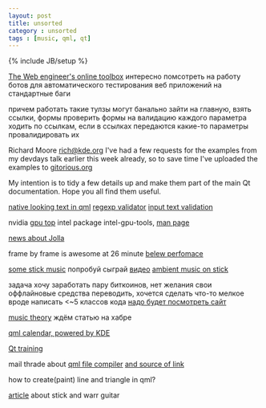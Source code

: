 ```yaml
---
layout: post
title: unsorted
category : unsorted
tags : [music, qml, qt]
---
```

{% include JB/setup %}

[The Web engineer\'s online toolbox](http://ivanzuzak.info/2012/11/18/the-web-engineers-online-toolbox.html)
интересно помсотреть на работу ботов для автоматического тестирования веб приложений на стандартные баги

причем работать такие тулзы могут банально
зайти на главную, взять ссылки, формы
проверить формы на валидацию каждого параметра
ходить по ссылкам, если в ссылках передаются какие-то параметры провалидировать их



Richard Moore rich@kde.org
I've had a few requests for the examples from my devdays talk earlier
this week already, so to save time I've uploaded the examples to
[gitorious.org](https://gitorious.org/qt-examples/qt-examples/trees/master/ssl-examples)

My intention is to tidy a few details up and make them part of the
main Qt documentation. Hope you all find them useful.

[native looking text in qml](http://blog.qt.digia.com/blog/2012/08/08/native-looking-text-in-qml-2/)
[regexp validator](http://doc.qt.digia.com/qt/texthandling.html)
[input text validation](http://www.developer.nokia.com/Community/Wiki/Login_Dialog_with_validated_email_input_in_Qt_Quick)

nvidia [gpu top](http://www.matrix44.net/blog/?p=876)
intel package intel-gpu-tools, [man page](http://manpages.ubuntu.com/manpages/lucid/man1/intel_gpu_top.1.html)

[news about Jolla](http://habrahabr.ru/post/159293/)

frame by frame is awesome at 26 minute
[belew perfomace](http://www.youtube.com/watch?v=UWfxQ4QFM4M)

[some stick music](http://www.youtube.com/watch?v=eOHV2NWOhlY)
попробуй сыграй [видео](http://www.youtube.com/watch?v=7rzFA_UiFWo)
[ambient music on stick](http://www.youtube.com/watch?v=oKARdo8xLV0)

задача хочу заработать пару биткоинов, нет желания свои оффлайновые средства переводить, хочется сделать что-то мелкое вроде написать <~5 классов кода
[надо будет посмотреть сайт](http://workforbitcoin.com/)

[music theory](http://academic.udayton.edu/tobyrush/theorypages/)
ждём статью на хабре

[qml calendar, powered by KDE](http://kdeblog.mageprojects.com/2012/07/26/planetkde-introduction-qmlcalendar/)

[Qt training](https://gitorious.org/qt-training/)

mail thrade about [qml file compiler](http://www.mail-archive.com/interest@qt-project.org/msg02247.html)
[and source of link](http://qt-project.org/forums/viewthread/20521)

how to create(paint) line and triangle in qml?


[article](http://guitar.ru/articles/instruments/instruments_285.html) about stick and warr guitar
